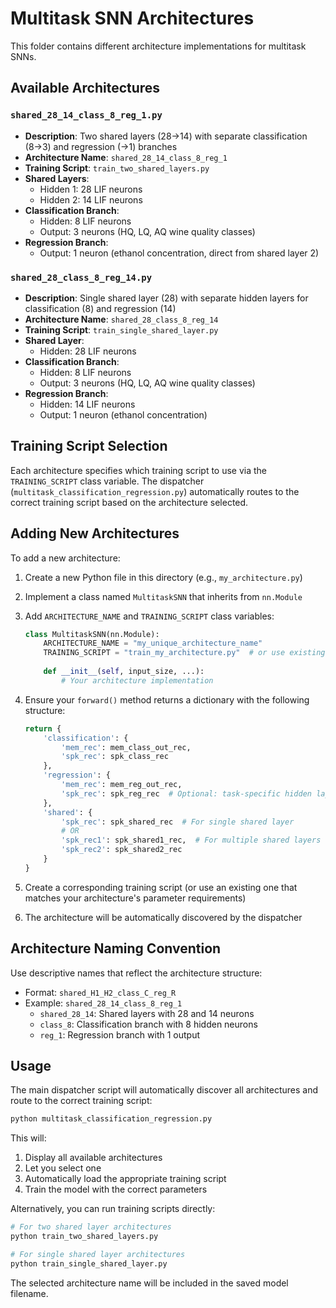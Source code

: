 # Multitask SNN Architectures

This folder contains different architecture implementations for multitask SNNs.

## Available Architectures

### `shared_28_14_class_8_reg_1.py`
- **Description**: Two shared layers (28→14) with separate classification (8→3) and regression (→1) branches
- **Architecture Name**: `shared_28_14_class_8_reg_1`
- **Training Script**: `train_two_shared_layers.py`
- **Shared Layers**: 
  - Hidden 1: 28 LIF neurons
  - Hidden 2: 14 LIF neurons
- **Classification Branch**: 
  - Hidden: 8 LIF neurons
  - Output: 3 neurons (HQ, LQ, AQ wine quality classes)
- **Regression Branch**: 
  - Output: 1 neuron (ethanol concentration, direct from shared layer 2)

### `shared_28_class_8_reg_14.py`
- **Description**: Single shared layer (28) with separate hidden layers for classification (8) and regression (14)
- **Architecture Name**: `shared_28_class_8_reg_14`
- **Training Script**: `train_single_shared_layer.py`
- **Shared Layer**: 
  - Hidden: 28 LIF neurons
- **Classification Branch**: 
  - Hidden: 8 LIF neurons
  - Output: 3 neurons (HQ, LQ, AQ wine quality classes)
- **Regression Branch**: 
  - Hidden: 14 LIF neurons
  - Output: 1 neuron (ethanol concentration)

## Training Script Selection

Each architecture specifies which training script to use via the `TRAINING_SCRIPT` class variable. The dispatcher (`multitask_classification_regression.py`) automatically routes to the correct training script based on the architecture selected.

## Adding New Architectures

To add a new architecture:

1. Create a new Python file in this directory (e.g., `my_architecture.py`)

2. Implement a class named `MultitaskSNN` that inherits from `nn.Module`

3. Add `ARCHITECTURE_NAME` and `TRAINING_SCRIPT` class variables:
   ```python
   class MultitaskSNN(nn.Module):
       ARCHITECTURE_NAME = "my_unique_architecture_name"
       TRAINING_SCRIPT = "train_my_architecture.py"  # or use existing script
       
       def __init__(self, input_size, ...):
           # Your architecture implementation
   ```

4. Ensure your `forward()` method returns a dictionary with the following structure:
   ```python
   return {
       'classification': {
           'mem_rec': mem_class_out_rec,
           'spk_rec': spk_class_rec
       },
       'regression': {
           'mem_rec': mem_reg_out_rec,
           'spk_rec': spk_reg_rec  # Optional: task-specific hidden layer spikes
       },
       'shared': {
           'spk_rec': spk_shared_rec  # For single shared layer
           # OR
           'spk_rec1': spk_shared1_rec,  # For multiple shared layers
           'spk_rec2': spk_shared2_rec
       }
   }
   ```

5. Create a corresponding training script (or use an existing one that matches your architecture's parameter requirements)

6. The architecture will be automatically discovered by the dispatcher

## Architecture Naming Convention

Use descriptive names that reflect the architecture structure:
- Format: `shared_H1_H2_class_C_reg_R`
- Example: `shared_28_14_class_8_reg_1`
  - `shared_28_14`: Shared layers with 28 and 14 neurons
  - `class_8`: Classification branch with 8 hidden neurons
  - `reg_1`: Regression branch with 1 output

## Usage

The main dispatcher script will automatically discover all architectures and route to the correct training script:

```bash
python multitask_classification_regression.py
```

This will:
1. Display all available architectures
2. Let you select one
3. Automatically load the appropriate training script
4. Train the model with the correct parameters

Alternatively, you can run training scripts directly:

```bash
# For two shared layer architectures
python train_two_shared_layers.py

# For single shared layer architectures  
python train_single_shared_layer.py
```

The selected architecture name will be included in the saved model filename.
